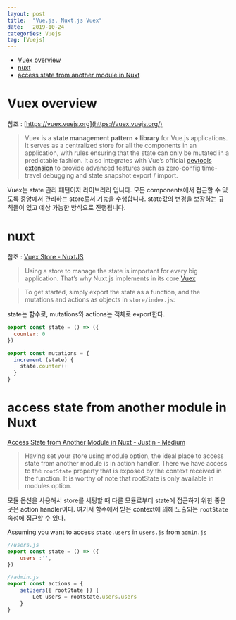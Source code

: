 ```yaml
---
layout: post
title:  "Vue.js, Nuxt.js Vuex"
date:   2019-10-24
categories: Vuejs
tag: [Vuejs]
---
```



- [Vuex overview](#vuex-overview)
- [nuxt](#nuxt)
- [access state from another module in Nuxt](#access-state-from-another-module-in-nuxt)

# Vuex overview 
참조 :  [https://vuex.vuejs.org](https://vuex.vuejs.org/) 
> Vuex is a **state management pattern + library** for Vue.js applications. It serves as a centralized store for all the components in an application, with rules ensuring that the state can only be mutated in a predictable fashion. It also integrates with Vue’s official  [devtools extension](https://github.com/vuejs/vue-devtools)  to provide advanced features such as zero-config time-travel debugging and state snapshot export / import.

Vuex는 state 관리 패턴이자 라이브러리 입니다. 모든 components에서 접근할 수 있도록 중앙에서 관리하는 store로서 기능을 수행합니다.  state값의 변경을 보장하는 규칙들이 있고 예상 가능한 방식으로 진행됩니다. 

# nuxt 
참조 : [Vuex Store - NuxtJS](https://nuxtjs.org/guide/vuex-store/)

> Using a store to manage the state is important for every big application. That’s why Nuxt.js implements in its core.[Vuex](https://vuex.vuejs.org/en/) 

> To get started, simply export the state as a function, and the mutations and actions as objects in `store/index.js`:

state는 함수로, mutations와 actions는 객체로 export한다. 

```javascript
export const state = () => ({
  counter: 0
})

export const mutations = {
  increment (state) {
    state.counter++
  }
}
```


# access state from another module in Nuxt
[Access State from Another Module in Nuxt - Justin - Medium](https://medium.com/@cjustinobi/access-state-from-another-module-in-nuxt-ad56ad36eba9)

> Having set your store using module option, the ideal place to access state from another module is in action handler. There we have access to the `rootState` property that is exposed by the context received in the function. It is worthy of note that rootState is only available in modules option. 

모듈 옵션을 사용해서 store를 세팅할 때 다른 모듈로부터 state에 접근하기 위한 좋은 곳은 action handler이다. 여기서 함수에서 받은 context에 의해 노출되는 `rootState` 속성에 접근할 수 있다. 

Assuming you want to access `state.users` in `users.js`  from  `admin.js`
```javascript
//users.js
export const state = () => ({
	users :'',
})
```

```javascript
//admin.js
export const actions = {
	setUsers({ rootState }) {
		Let users = rootState.users.users
	}
}
```
